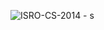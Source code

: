 ![ISRO-CS-2014 - s](https://user-images.githubusercontent.com/37560890/169654701-c040e49f-8010-4373-baec-a68de7c3ccb1.png)
